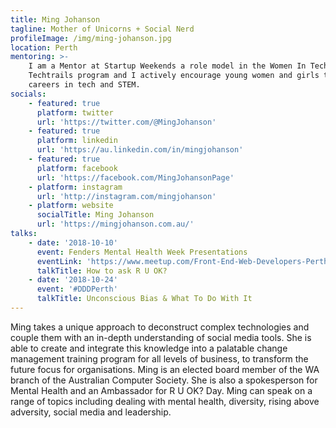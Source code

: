 ```yaml
---
title: Ming Johanson
tagline: Mother of Unicorns + Social Nerd
profileImage: /img/ming-johanson.jpg
location: Perth
mentoring: >-
    I am a Mentor at Startup Weekends a role model in the Women In Technology WA
    Techtrails program and I actively encourage young women and girls to pursue
    careers in tech and STEM.
socials:
    - featured: true
      platform: twitter
      url: 'https://twitter.com/@MingJohanson'
    - featured: true
      platform: linkedin
      url: 'https://au.linkedin.com/in/mingjohanson'
    - featured: true
      platform: facebook
      url: 'https://facebook.com/MingJohansonPage'
    - platform: instagram
      url: 'http://instagram.com/mingjohanson'
    - platform: website
      socialTitle: Ming Johanson
      url: 'https://mingjohanson.com.au/'
talks:
    - date: '2018-10-10'
      event: Fenders Mental Health Week Presentations
      eventLink: 'https://www.meetup.com/Front-End-Web-Developers-Perth/events/255158494/'
      talkTitle: How to ask R U OK?
    - date: '2018-10-24'
      event: '#DDDPerth'
      talkTitle: Unconscious Bias & What To Do With It
---
```


Ming takes a unique approach to deconstruct complex technologies and couple them with an in-depth understanding of social media tools. She is able to create and integrate this knowledge into a palatable change management training program for all levels of business, to transform the future focus for organisations. Ming is an elected board member of the WA branch of the Australian Computer Society. She is also a spokesperson for Mental Health and an Ambassador for R U OK? Day. Ming can speak on a range of topics including dealing with mental health, diversity, rising above adversity, social media and leadership.
